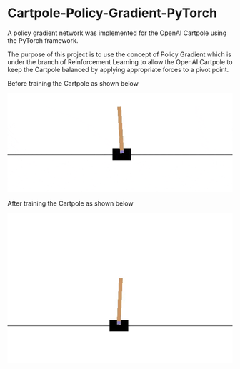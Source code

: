 # Cartpole-Policy-Gradient-PyTorch
A policy gradient network was implemented for the OpenAI Cartpole using the PyTorch framework.

The purpose of this project is to use the concept of Policy Gradient which is under the branch of Reinforcement Learning to allow the OpenAI Cartpole to keep the Cartpole balanced by applying appropriate forces to a pivot point.

Before training the Cartpole as shown below

![](https://github.com/harrisloi/Cartpole-Policy-Gradient-PyTorch/blob/main/Images/Untrained%20Cartpole.gif)

After training the Cartpole as shown below

![](https://github.com/harrisloi/Cartpole-Policy-Gradient-PyTorch/blob/main/Images/Trained%20Cartpole.gif)
